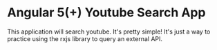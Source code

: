 # Angular 5(+) Youtube Search App

This application will search youtube. It's pretty simple! It's just a way to practice using the rxjs library to query an external API.
